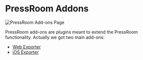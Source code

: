 # PressRoom Addons

![PressRoom Add-ons Page](https://ps.w.org/pressroom/assets/screenshot-9.jpg?rev=1214957 "PressRoom post type settings")

PressRoom add-ons are plugins meant to extend the PressRoom functionality. Actually we got two main add-ons:
- [Web Exporter](/web_exporter/README.md)
- [iOS Exporter](/ios_exporter/README.md)